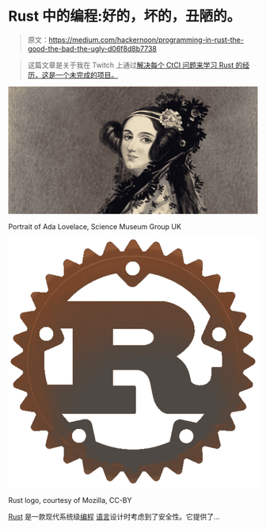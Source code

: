 # Rust 中的编程:好的，坏的，丑陋的。

> 原文：<https://medium.com/hackernoon/programming-in-rust-the-good-the-bad-the-ugly-d06f8d8b7738>

> 这篇文章是关于我在 Twitch 上通过[解决每个 CtCI 问题来学习 Rust 的经历，这是一个未完成的项目。](https://github.com/brndnmtthws/cracking-the-coding-interview-rust)

![](img/d9898c733193a6f09684900e50289769.png)

Portrait of Ada Lovelace, Science Museum Group UK

![](img/7b1f5477d4e2554f27401f3d44d1b175.png)

Rust logo, courtesy of Mozilla, CC-BY

[Rust](https://www.rust-lang.org/) 是一款现代系统级[编程](https://hackernoon.com/tagged/programming) [语言](https://hackernoon.com/tagged/language)设计时考虑到了安全性。它提供了…